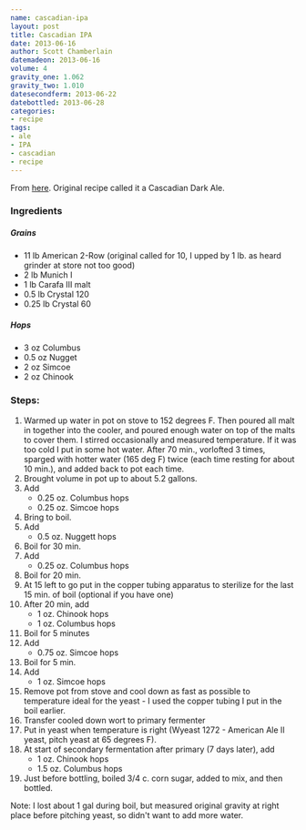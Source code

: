 ```yaml
---
name: cascadian-ipa
layout: post
title: Cascadian IPA
date: 2013-06-16
author: Scott Chamberlain
datemadeon: 2013-06-16
volume: 4
gravity_one: 1.062
gravity_two: 1.010
datesecondferm: 2013-06-22
datebottled: 2013-06-28
categories:
- recipe
tags:
- ale
- IPA
- cascadian
- recipe
---
```


From [here](http://forum.northernbrewer.com/viewtopic.php?f=1&t=109879). Original recipe called it a Cascadian Dark Ale.

### Ingredients

##### Grains

+ 11 lb American 2-Row (original called for 10, I upped by 1 lb. as heard grinder at store not too good)
+ 2 lb Munich I
+ 1 lb Carafa III malt
+ 0.5 lb Crystal 120
+ 0.25 lb Crystal 60

##### Hops
+ 3 oz Columbus
+ 0.5 oz Nugget
+ 2 oz Simcoe
+ 2 oz Chinook

### Steps:

1. Warmed up water in pot on stove to 152 degrees F. Then poured all malt in together into the cooler, and poured enough water on top of the malts to cover them.  I stirred occasionally and measured temperature. If it was too cold I put in some hot water.  After 70 min., vorlofted 3 times, sparged with hotter water (165 deg F) twice (each time resting for about 10 min.), and added back to pot each time.
2. Brought volume in pot up to about 5.2 gallons.
3. Add
	+ 0.25 oz. Columbus hops
	+ 0.25 oz. Simcoe hops
3. Bring to boil.
3. Add
	+ 0.5 oz. Nuggett hops
4. Boil for 30 min.
5. Add
	+ 0.25 oz. Columbus hops
6. Boil for 20 min.
7. At 15 left to go put in the copper tubing apparatus to sterilize for the last 15 min. of boil (optional if you have one)
8. After 20 min, add
	+ 1 oz. Chinook hops
	+ 1 oz. Columbus hops
9. Boil for 5 minutes
10. Add
	+ 0.75 oz. Simcoe hops
11. Boil for 5 min.
12. Add
	+ 1 oz. Simcoe hops
12. Remove pot from stove and cool down as fast as possible to temperature ideal for the yeast - I used the copper tubing I put in the boil earlier.
13. Transfer cooled down wort to primary fermenter
14. Put in yeast when temperature is right (Wyeast 1272 - American Ale II yeast, pitch yeast at 65 degrees F).
15. At start of secondary fermentation after primary (7 days later), add
	+ 1 oz. Chinook hops
	+ 1.5 oz. Columbus hops
16. Just before bottling, boiled 3/4 c. corn sugar, added to mix, and then bottled.

Note: I lost about 1 gal during boil, but measured original gravity at right place before pitching yeast, so didn't want to add more water.
